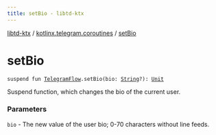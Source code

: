 ```yaml
---
title: setBio - libtd-ktx
---
```


[libtd-ktx](../index.html) / [kotlinx.telegram.coroutines](index.html) / [setBio](./set-bio.html)

# setBio

`suspend fun `[`TelegramFlow`](../kotlinx.telegram.core/-telegram-flow/index.html)`.setBio(bio: `[`String`](https://kotlinlang.org/api/latest/jvm/stdlib/kotlin/-string/index.html)`?): `[`Unit`](https://kotlinlang.org/api/latest/jvm/stdlib/kotlin/-unit/index.html)

Suspend function, which changes the bio of the current user.

### Parameters

`bio` - The new value of the user bio; 0-70 characters without line feeds.